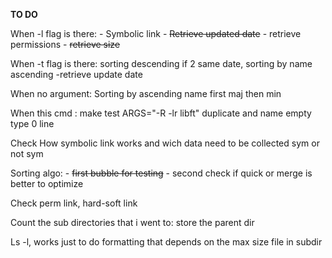 **TO DO**

When -l flag is there:
	- Symbolic link
	- ~~Retrieve updated date~~
	- retrieve permissions
	- ~~retrieve size~~

When -t flag is there:
	sorting descending if 2 same date, sorting by name ascending
	-retrieve update date
	
When no argument:
	Sorting by ascending name
		first maj
		then min

When this cmd :  make test ARGS="-R -lr libft"
	duplicate
	and name empty type 0 line

Check How symbolic link works and wich data need to be collected sym or not sym

Sorting algo:
	- ~~first bubble for testing~~
	- second check if quick or merge is better to optimize

Check perm link, hard-soft link

Count the sub directories that i went to: 
	store the parent dir

Ls -l, works just to do formatting that depends on the max size file in subdir